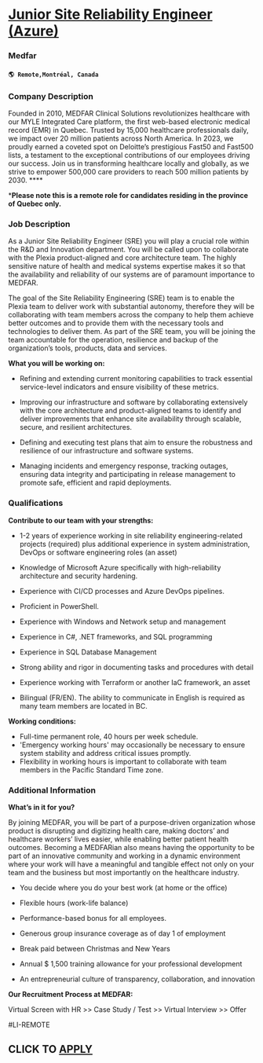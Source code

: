 # [Junior Site Reliability Engineer (Azure)](https://www.remotewlb.com/apply/junior-site-reliability-engineer-azure)  
### Medfar  
#### `🌎 Remote,Montréal, Canada`  

### **Company Description**

Founded in 2010, MEDFAR Clinical Solutions revolutionizes healthcare with our MYLE Integrated Care platform, the first web-based electronic medical record (EMR) in Quebec. Trusted by 15,000 healthcare professionals daily, we impact over 20 million patients across North America. In 2023, we proudly earned a coveted spot on Deloitte’s prestigious Fast50 and Fast500 lists, a testament to the exceptional contributions of our employees driving our success. Join us in transforming healthcare locally and globally, as we strive to empower 500,000 care providers to reach 500 million patients by 2030. ****

***Please note this is a remote role for candidates residing in the province of Quebec only.**

###  **Job Description**

As a Junior Site Reliability Engineer (SRE) you will play a crucial role within the R&D and Innovation department. You will be called upon to collaborate with the Plexia product-aligned and core architecture team. The highly sensitive nature of health and medical systems expertise makes it so that the availability and reliability of our systems are of paramount importance to MEDFAR.

The goal of the Site Reliability Engineering (SRE) team is to enable the Plexia team to deliver work with substantial autonomy, therefore they will be collaborating with team members across the company to help them achieve better outcomes and to provide them with the necessary tools and technologies to deliver them. As part of the SRE team, you will be joining the team accountable for the operation, resilience and backup of the organization’s tools, products, data and services.

 **What you will be working on:**

  * Refining and extending current monitoring capabilities to track essential service-level indicators and ensure visibility of these metrics.

  * Improving our infrastructure and software by collaborating extensively with the core architecture and product-aligned teams to identify and deliver improvements that enhance site availability through scalable, secure, and resilient architectures.

  * Defining and executing test plans that aim to ensure the robustness and resilience of our infrastructure and software systems.

  * Managing incidents and emergency response, tracking outages, ensuring data integrity and participating in release management to promote safe, efficient and rapid deployments.

###  **Qualifications**

 **Contribute to our team with your strengths:**

  * 1-2 years of experience working in site reliability engineering-related projects (required) plus additional experience in system administration, DevOps or software engineering roles (an asset)

  * Knowledge of Microsoft Azure specifically with high-reliability architecture and security hardening.

  * Experience with CI/CD processes and Azure DevOps pipelines.

  * Proficient in PowerShell.

  * Experience with Windows and Network setup and management

  * Experience in C#, .NET frameworks, and SQL programming

  * Experience in SQL Database Management

  * Strong ability and rigor in documenting tasks and procedures with detail

  * Experience working with Terraform or another IaC framework, an asset 

  * Bilingual (FR/EN). The ability to communicate in English is required as many team members are located in BC. 

**Working conditions:**

  * Full-time permanent role, 40 hours per week schedule. 
  * 'Emergency working hours' may occasionally be necessary to ensure system stability and address critical issues promptly.
  * Flexibility in working hours is important to collaborate with team members in the Pacific Standard Time zone. 

### **Additional Information**

 **What’s in it for you?**

By joining MEDFAR, you will be part of a purpose-driven organization whose product is disrupting and digitizing health care, making doctors’ and healthcare workers’ lives easier, while enabling better patient health outcomes. Becoming a MEDFARian also means having the opportunity to be part of an innovative community and working in a dynamic environment where your work will have a meaningful and tangible effect not only on your team and the business but most importantly on the healthcare industry.

  * You decide where you do your best work (at home or the office)

  * Flexible hours (work-life balance)

  * Performance-based bonus for all employees.

  * Generous group insurance coverage as of day 1 of employment

  * Break paid between Christmas and New Years

  * Annual $ 1,500 training allowance for your professional development

  * An entrepreneurial culture of transparency, collaboration, and innovation

 **Our Recruitment Process at MEDFAR:**

Virtual Screen with HR >> Case Study / Test >> Virtual Interview >> Offer

#LI-REMOTE

  
## CLICK TO [APPLY](https://www.remotewlb.com/apply/junior-site-reliability-engineer-azure)

